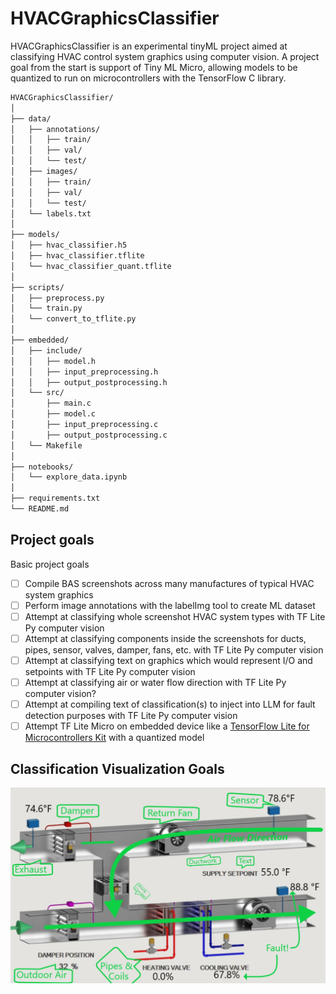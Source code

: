 # HVACGraphicsClassifier
HVACGraphicsClassifier is an experimental tinyML project aimed at classifying HVAC control system graphics using computer vision. A project goal from the start is support of Tiny ML Micro, allowing models to be quantized to run on microcontrollers with the TensorFlow C library.


```bash
HVACGraphicsClassifier/
│
├── data/
│   ├── annotations/
│   │   ├── train/
│   │   ├── val/
│   │   └── test/
│   ├── images/
│   │   ├── train/
│   │   ├── val/
│   │   └── test/
│   └── labels.txt
│
├── models/
│   ├── hvac_classifier.h5
│   ├── hvac_classifier.tflite
│   └── hvac_classifier_quant.tflite
│
├── scripts/
│   ├── preprocess.py
│   └── train.py
│   └── convert_to_tflite.py
│
├── embedded/
│   ├── include/
│   │   ├── model.h
│   │   ├── input_preprocessing.h
│   │   ├── output_postprocessing.h
│   └── src/
│       ├── main.c
│       ├── model.c
│       ├── input_preprocessing.c
│       ├── output_postprocessing.c
│   └── Makefile
│
├── notebooks/
│   └── explore_data.ipynb
│
├── requirements.txt
└── README.md
```

## Project goals
Basic project goals
 - [ ] Compile BAS screenshots across many manufactures of typical HVAC system graphics
 - [ ] Perform image annotations with the labelImg tool to create ML dataset
 - [ ] Attempt at classifying whole screenshot HVAC system types with TF Lite Py computer vision
 - [ ] Attempt at classifying components inside the screenshots for ducts, pipes, sensor, valves, damper, fans, etc. with TF Lite Py computer vision
 - [ ] Attempt at classifying text on graphics which would represent I/O and setpoints with TF Lite Py computer vision
 - [ ] Attempt at classifying air or water flow direction with TF Lite Py computer vision?
 - [ ] Attempt at compiling text of classification(s) to inject into LLM for fault detection purposes with TF Lite Py computer vision
 - [ ] Attempt TF Lite Micro on embedded device like a [TensorFlow Lite for Microcontrollers Kit](https://www.adafruit.com/product/4317) with a quantized model

## Classification Visualization Goals
 ![Alt text](/image.JPG)